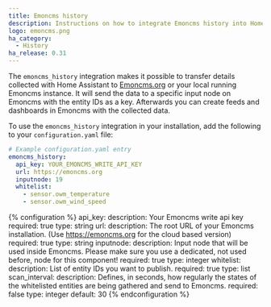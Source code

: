 ```yaml
---
title: Emoncms history
description: Instructions on how to integrate Emoncms history into Home Assistant.
logo: emoncms.png
ha_category:
  - History
ha_release: 0.31
---
```


The `emoncms_history` integration makes it possible to transfer details collected with Home Assistant to [Emoncms.org](https://emoncms.org/) or your local running Emoncms instance. It will send the data to a specific input node on Emoncms with the entity IDs as a key. Afterwards you can create feeds and dashboards in Emoncms with the collected data.

To use the `emoncms_history` integration in your installation, add the following to your `configuration.yaml` file:

```yaml
# Example configuration.yaml entry
emoncms_history:
  api_key: YOUR_EMONCMS_WRITE_API_KEY
  url: https://emoncms.org
  inputnode: 19
  whitelist:
    - sensor.owm_temperature
    - sensor.owm_wind_speed
```

{% configuration %}
api_key:
  description: Your Emoncms write api key
  required: true
  type: string
url:
  description: The root URL of your Emoncms installation. (Use https://emoncms.org for the cloud based version)
  required: true
  type: string
inputnode:
  description:  Input node that will be used inside Emoncms. Please make sure you use a dedicated, not used before, node for this component!
  required: true
  type: integer
whitelist:
  description: List of entity IDs you want to publish.
  required: true
  type: list
scan_interval:
  description:  Defines, in seconds, how regularly the states of the whitelisted entities are being gathered and send to Emoncms.
  required: false
  type: integer
  default: 30
{% endconfiguration %}
